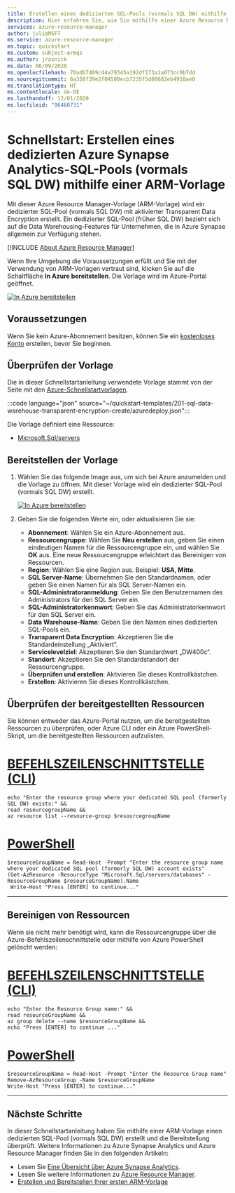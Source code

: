 ```yaml
---
title: Erstellen eines dedizierten SQL-Pools (vormals SQL DW) mithilfe einer Azure Resource Manager-Vorlage
description: Hier erfahren Sie, wie Sie mithilfe einer Azure Resource Manager-Vorlage einen Azure Synapse Analytics SQL-Pool erstellen.
services: azure-resource-manager
author: julieMSFT
ms.service: azure-resource-manager
ms.topic: quickstart
ms.custom: subject-armqs
ms.author: jrasnick
ms.date: 06/09/2020
ms.openlocfilehash: 70adb7409c44a79345a192df173a1a073cc9b7dd
ms.sourcegitcommit: 6a350f39e2f04500ecb7235f5d88682eb4910ae8
ms.translationtype: HT
ms.contentlocale: de-DE
ms.lasthandoff: 12/01/2020
ms.locfileid: "96460731"
---
```

# <a name="quickstart-create-an-azure-synapse-analytics-dedicated-sql-pool-formerly-sql-dw-by-using-an-arm-template"></a>Schnellstart: Erstellen eines dedizierten Azure Synapse Analytics-SQL-Pools (vormals SQL DW) mithilfe einer ARM-Vorlage

Mit dieser Azure Resource Manager-Vorlage (ARM-Vorlage) wird ein dedizierter SQL-Pool (vormals SQL DW) mit aktivierter Transparent Data Encryption erstellt. Ein dedizierter SQL-Pool (früher SQL DW) bezieht sich auf die Data Warehousing-Features für Unternehmen, die in Azure Synapse allgemein zur Verfügung stehen.

[!INCLUDE [About Azure Resource Manager](../../../includes/resource-manager-quickstart-introduction.md)]

Wenn Ihre Umgebung die Voraussetzungen erfüllt und Sie mit der Verwendung von ARM-Vorlagen vertraut sind, klicken Sie auf die Schaltfläche **In Azure bereitstellen**. Die Vorlage wird im Azure-Portal geöffnet.

[![In Azure bereitstellen](../../media/template-deployments/deploy-to-azure.svg)](https://portal.azure.com/#create/Microsoft.Template/uri/https%3A%2F%2Fraw.githubusercontent.com%2FAzure%2Fazure-quickstart-templates%2Fmaster%2F201-sql-data-warehouse-transparent-encryption-create%2Fazuredeploy.json)

## <a name="prerequisites"></a>Voraussetzungen

Wenn Sie kein Azure-Abonnement besitzen, können Sie ein [kostenloses Konto](https://azure.microsoft.com/free/?WT.mc_id=A261C142F) erstellen, bevor Sie beginnen.

## <a name="review-the-template"></a>Überprüfen der Vorlage

Die in dieser Schnellstartanleitung verwendete Vorlage stammt von der Seite mit den [Azure-Schnellstartvorlagen](https://azure.microsoft.com/resources/templates/201-sql-data-warehouse-transparent-encryption-create/).

:::code language="json" source="~/quickstart-templates/201-sql-data-warehouse-transparent-encryption-create/azuredeploy.json":::

Die Vorlage definiert eine Ressource:

- [Microsoft.Sql/servers](/azure/templates/microsoft.sql/servers)

## <a name="deploy-the-template"></a>Bereitstellen der Vorlage

1. Wählen Sie das folgende Image aus, um sich bei Azure anzumelden und die Vorlage zu öffnen. Mit dieser Vorlage wird ein dedizierter SQL-Pool (vormals SQL DW) erstellt.
   
   [![In Azure bereitstellen](../../media/template-deployments/deploy-to-azure.svg)](https://portal.azure.com/#create/Microsoft.Template/uri/https%3A%2F%2Fraw.githubusercontent.com%2FAzure%2Fazure-quickstart-templates%2Fmaster%2F201-sql-data-warehouse-transparent-encryption-create%2Fazuredeploy.json)

1. Geben Sie die folgenden Werte ein, oder aktualisieren Sie sie:

   * **Abonnement**: Wählen Sie ein Azure-Abonnement aus.
   * **Ressourcengruppe**: Wählen Sie **Neu erstellen** aus, geben Sie einen eindeutigen Namen für die Ressourcengruppe ein, und wählen Sie **OK** aus. Eine neue Ressourcengruppe erleichtert das Bereinigen von Ressourcen.
   * **Region**: Wählen Sie eine Region aus.  Beispiel: **USA, Mitte**.
   * **SQL Server-Name**: Übernehmen Sie den Standardnamen, oder geben Sie einen Namen für als SQL Server-Namen ein.
   * **SQL-Administratoranmeldung**: Geben Sie den Benutzernamen des Administrators für den SQL Server ein.
   * **SQL-Administratorkennwort**: Geben Sie das Administratorkennwort für den SQL Server ein.
   * **Data Warehouse-Name**: Geben Sie den Namen eines dedizierten SQL-Pools ein.
   * **Transparent Data Encryption**: Akzeptieren Sie die Standardeinstellung „Aktiviert“. 
   * **Servicelevelziel**: Akzeptieren Sie den Standardwert „DW400c“.
   * **Standort**: Akzeptieren Sie den Standardstandort der Ressourcengruppe.
   * **Überprüfen und erstellen**: Aktivieren Sie dieses Kontrollkästchen.
   * **Erstellen**: Aktivieren Sie dieses Kontrollkästchen.

## <a name="review-deployed-resources"></a>Überprüfen der bereitgestellten Ressourcen

Sie können entweder das Azure-Portal nutzen, um die bereitgestellten Ressourcen zu überprüfen, oder Azure CLI oder ein Azure PowerShell-Skript, um die bereitgestellten Ressourcen aufzulisten.

# <a name="cli"></a>[BEFEHLSZEILENSCHNITTSTELLE (CLI)](#tab/CLI)

```azurecli-interactive
echo "Enter the resource group where your dedicated SQL pool (formerly SQL DW) exists:" &&
read resourcegroupName &&
az resource list --resource-group $resourcegroupName 
```

# <a name="powershell"></a>[PowerShell](#tab/PowerShell)

```azurepowershell-interactive
$resourceGroupName = Read-Host -Prompt "Enter the resource group name where your dedicated SQL pool (formerly SQL DW) account exists"
(Get-AzResource -ResourceType "Microsoft.Sql/servers/databases" -ResourceGroupName $resourceGroupName).Name
 Write-Host "Press [ENTER] to continue..."
```

---

## <a name="clean-up-resources"></a>Bereinigen von Ressourcen

Wenn sie nicht mehr benötigt wird, kann die Ressourcengruppe über die Azure-Befehlszeilenschnittstelle oder mithilfe von Azure PowerShell gelöscht werden:

# <a name="cli"></a>[BEFEHLSZEILENSCHNITTSTELLE (CLI)](#tab/CLI)

```azurecli-interactive
echo "Enter the Resource Group name:" &&
read resourceGroupName &&
az group delete --name $resourceGroupName &&
echo "Press [ENTER] to continue ..."
```

# <a name="powershell"></a>[PowerShell](#tab/PowerShell)

```azurepowershell-interactive
$resourceGroupName = Read-Host -Prompt "Enter the Resource Group name"
Remove-AzResourceGroup -Name $resourceGroupName
Write-Host "Press [ENTER] to continue..."
```

---

## <a name="next-steps"></a>Nächste Schritte

In dieser Schnellstartanleitung haben Sie mithilfe einer ARM-Vorlage einen dedizierten SQL-Pool (vormals SQL DW) erstellt und die Bereitstellung überprüft. Weitere Informationen zu Azure Synapse Analytics und Azure Resource Manager finden Sie in den folgenden Artikeln:

- Lesen Sie [Eine Übersicht über Azure Synapse Analytics](sql-data-warehouse-overview-what-is.md).
- Lesen Sie weitere Informationen zu [Azure Resource Manager](../../azure-resource-manager/management/overview.md).
- [Erstellen und Bereitstellen Ihrer ersten ARM-Vorlage](../../azure-resource-manager/templates/template-tutorial-create-first-template.md)
